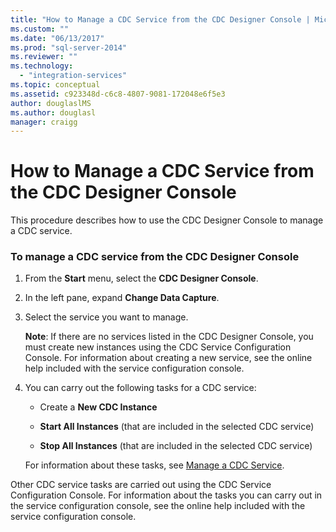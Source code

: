 ```yaml
---
title: "How to Manage a CDC Service from the CDC Designer Console | Microsoft Docs"
ms.custom: ""
ms.date: "06/13/2017"
ms.prod: "sql-server-2014"
ms.reviewer: ""
ms.technology: 
  - "integration-services"
ms.topic: conceptual
ms.assetid: c923348d-c6c8-4807-9081-172048e6f5e3
author: douglaslMS
ms.author: douglasl
manager: craigg
---
```

# How to Manage a CDC Service from the CDC Designer Console
  This procedure describes how to use the CDC Designer Console to manage a CDC service.  
  
### To manage a CDC service from the CDC Designer Console  
  
1.  From the **Start** menu, select the **CDC Designer Console**.  
  
2.  In the left pane, expand **Change Data Capture**.  
  
3.  Select the service you want to manage.  
  
     **Note**: If there are no services listed in the CDC Designer Console, you must create new instances using the CDC Service Configuration Console. For information about creating a new service, see the online help included with the service configuration console.  
  
4.  You can carry out the following tasks for a CDC service:  
  
    -   Create a **New CDC Instance**  
  
    -   **Start All Instances** (that are included in the selected CDC service)  
  
    -   **Stop All Instances** (that are included in the selected CDC service)  
  
     For information about these tasks, see [Manage a CDC Service](manage-a-cdc-service.md).  
  
 Other CDC service tasks are carried out using the CDC Service Configuration Console. For information about the tasks you can carry out in the service configuration console, see the online help included with the service configuration console.  
  
  
